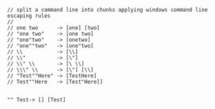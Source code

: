﻿	// split a command line into chunks applying windows command line escaping rules
	//
	// one two		-> [one] [two]
	// "one two"	-> [one two]
	// "one"two"	-> [onetwo]
	// "one""two"	-> [one"two]
	// \\			-> [\\]
	// \\"			-> [\"]
	// \\" \\		-> [\ \\]
	// \\\" \\		-> [\"] [\\]
	// "Test""Here"	-> [TestHere]
	// Test""Here	-> [Test"Here]]


	"" Test-> [] [Test]